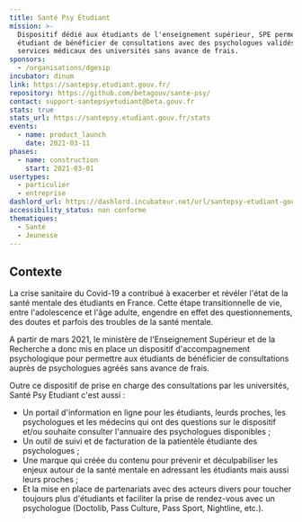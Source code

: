 ```yaml
---
title: Santé Psy Étudiant
mission: >-
  Dispositif dédié aux étudiants de l'enseignement supérieur, SPE permet à un
  étudiant de bénéficier de consultations avec des psychologues validés par les
  services médicaux des universités sans avance de frais.
sponsors:
  - /organisations/dgesip
incubator: dinum
link: https://santepsy.etudiant.gouv.fr/
repository: https://github.com/betagouv/sante-psy/
contact: support-santepsyetudiant@beta.gouv.fr
stats: true
stats_url: https://santepsy.etudiant.gouv.fr/stats
events:
  - name: product_launch
    date: 2021-03-11
phases:
  - name: construction
    start: 2021-03-01
usertypes:
  - particulier
  - entreprise
dashlord_url: https://dashlord.incubateur.net/url/santepsy-etudiant-gouv-fr/
accessibility_status: non conforme
thematiques:
  - Santé
  - Jeunesse
---
```

## Contexte

La crise sanitaire du Covid-19 a contribué à exacerber et révéler l'état de la santé mentale des étudiants en France. Cette étape transitionnelle de vie, entre l'adolescence et l'âge adulte, engendre en effet des questionnements, des doutes et parfois des troubles de la santé mentale.

A partir de mars 2021, le ministère de l'Enseignement Supérieur et de la Recherche a donc mis en place un dispositif d'accompagnement psychologique pour permettre aux étudiants de bénéficier de consultations auprès de psychologues agréés sans avance de frais.

Outre ce dispositif de prise en charge des consultations par les universités, Santé Psy Etudiant c'est aussi :
- Un portail d'information en ligne pour les étudiants, leurds proches, les psychologues et les médecins qui ont des questions sur le dispositif et/ou souhaite consulter l'annuaire des psychologues disponibles ;
- Un outil de suivi et de facturation de la patientèle étudiante des psychologues ; 
- Une marque qui créée du contenu pour prévenir et déculpabiliser les enjeux autour de la santé mentale en adressant les étudiants mais aussi leurs proches ;
- Et la mise en place de partenariats avec des acteurs divers pour toucher toujours plus d'étudiants et faciliter la prise de rendez-vous avec un psychologue (Doctolib, Pass Culture, Pass Sport, Nightline, etc.).